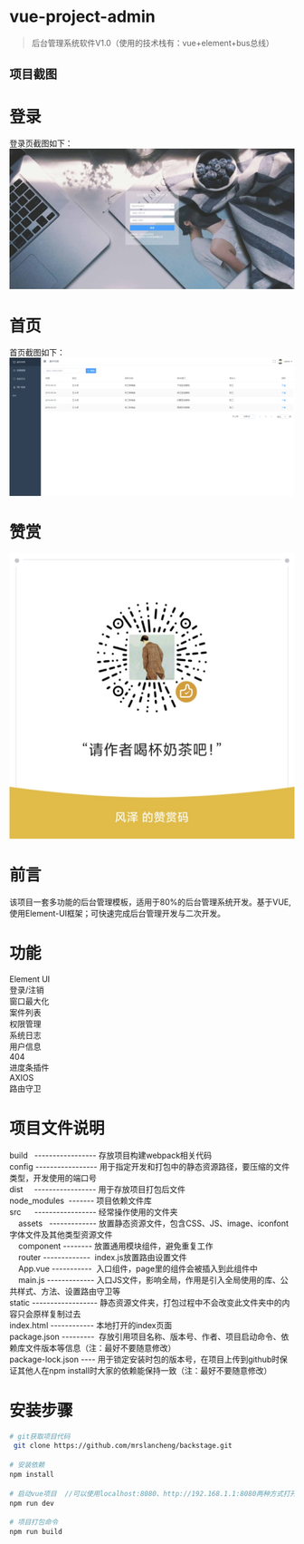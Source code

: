 # vue-project-admin

> 后台管理系统软件V1.0（使用的技术栈有：vue+element+bus总线）

## 项目截图

# 登录

登录页截图如下：
![image](https://github.com/mrslancheng/vue-image/blob/master/login4.jpg) 

# 首页

首页截图如下：
![image](https://github.com/mrslancheng/vue-image/blob/master/index2.png)

# 赞赏
![image](https://github.com/mrslancheng/vue-image/blob/master/zs.jpg)

# 前言

该项目一套多功能的后台管理模板，适用于80%的后台管理系统开发。基于VUE,使用Element-UI框架；可快速完成后台管理开发与二次开发。

# 功能

Element UI <br/>
登录/注销 <br/>
窗口最大化<br/>
案件列表<br/>
权限管理<br/>
系统日志<br/>
用户信息<br/>
404<br/>
进度条插件<br/>
AXIOS<br/>
路由守卫<br/>

# 项目文件说明
build  &nbsp;&nbsp;----------------- 存放项目构建webpack相关代码  <br/>
config ----------------- 用于指定开发和打包中的静态资源路径，要压缩的文件类型，开发使用的端口号<br/>
dist   &nbsp;&nbsp;&nbsp;&nbsp;----------------- 用于存放项目打包后文件<br/>
node_modules   &nbsp;------- 项目依赖文件库<br/>
src   &nbsp;&nbsp;&nbsp;&nbsp;&nbsp;----------------- 经常操作使用的文件夹<br/>
 &nbsp;&nbsp;&nbsp;&nbsp;assets   &nbsp;&nbsp;------------- 放置静态资源文件，包含CSS、JS、image、iconfont字体文件及其他类型资源文件<br/>
 &nbsp;&nbsp;&nbsp;&nbsp;component   -------- 放置通用模块组件，避免重复工作<br/>
 &nbsp;&nbsp;&nbsp;&nbsp;router   ------------- &nbsp;index.js放置路由设置文件<br/>
 &nbsp;&nbsp;&nbsp;&nbsp;App.vue   ----------- &nbsp;入口组件，page里的组件会被插入到此组件中<br/>
 &nbsp;&nbsp;&nbsp;&nbsp;main.js    ------------- 入口JS文件，影响全局，作用是引入全局使用的库、公共样式、方法、设置路由守卫等<br/>
static   ------------------ 静态资源文件夹，打包过程中不会改变此文件夹中的内容只会原样复制过去<br/>
index.html   ------------ 本地打开的index页面<br/>
package.json   --------- &nbsp;存放引用项目名称、版本号、作者、项目启动命令、依赖库文件版本等信息（注：最好不要随意修改）<br/>
package-lock.json   ---- 用于锁定安装时包的版本号，在项目上传到github时保证其他人在npm install时大家的依赖能保持一致（注：最好不要随意修改）<br/>


# 安装步骤

``` bash
# git获取项目代码
 git clone https://github.com/mrslancheng/backstage.git

# 安装依赖
npm install

# 启动vue项目  //可以使用localhost:8080、http://192.168.1.1:8080两种方式打开
npm run dev

# 项目打包命令
npm run build

 
